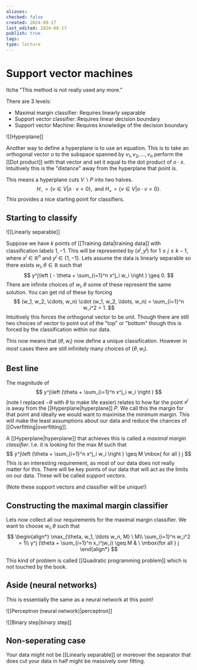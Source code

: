 ```yaml
---
aliases: 
checked: false
created: 2024-08-17
last_edited: 2024-08-17
publish: true
tags: 
type: lecture
---
```

# Support vector machines

Itcha "This method is not really used any more."

There are 3 levels:
- Maximal margin classifier: Requires linearly separable
- Support vector classifier: Requires linear decision boundary
- Support vector Machine: Requires knowledge of the decision boundary

![[Hyperplane]]

Another way to define a hyperplane is to use an equation. This is to take an orthogonal vector $o$ to the subspace spanned by $v_1, v_2, \ldots, v_n$ perform the [[Dot product]] with that vector and set it equal to the dot product of $o \cdot x$. Intuitively this is the "distance" away from the hyperplane that point is.

This means a hyperplane cuts $V \backslash P$ into two halves.
$$
H_- =\{v \in V \vert o \cdot v < 0\}, \mbox{ and } H_+ = \{v \in V \vert o \cdot v > 0 \}.
$$
This provides a nice starting point for classifiers.

## Starting to classify

![[Linearly separable]]

Suppose we have $k$ points of [[Training data|training data]] with classification labels $1, -1$. This will be represented by $(x^j, y^j)$ for $1 \leq j \leq k-1$, where $x^j \in \mathbb{R}^n$ and $y^j \in \{1, -1\}$. Lets assume the data is linearly separable so there exists $w_i, \theta \in \mathbb{R}$ such that
$$
y^j\left ( - \theta + \sum_{i=1}^n x^j_i w_i \right ) \geq 0.
$$
There are infinite choices of $w_i, \theta$ some of these represent the same solution. You can get rid of these by forcing
$$
(w_1, w_2, \cdots, w_n) \cdot (w_1, w_2, \ldots, w_n) = \sum_{i=1}^n w_i^2 = 1.
$$
Intuitively this forces the orthogonal vector to be unit. Though there are still two choices of vector to point out of the "top" or "bottom" though this is forced by the classification within our data.

This now means that $(\theta, w_i)$ now define a unique classification. However in *most* cases there are still infinitely many choices of $(\theta, w_i)$. 

## Best line

The magnitude of
$$
y^j\left (\theta + \sum_{i=1}^n x^j_i w_i \right )
$$
(note I replaced $-\theta$ with $\theta$ to make life easier) relates to how far the point $x^j$ is away from the [[Hyperplane|hyperplane]] $P$. We call this the margin for that point and ideally we would want to maximise the minimum margin. This will make the least assumptions about our data and reduce the chances of [[Overfitting|overfitting]].

A [[Hyperplane|hyperplane]] that achieves this is called a *maximal margin classifier*. I.e. it is looking for the max $M$ such that
$$
y^j\left (\theta + \sum_{i=1}^n x^j_i w_i \right ) \geq M \mbox{ for all } j
$$
This is an interesting requirement, as most of our data does not really matter for this. There will be key points of our data that will act as the limits on our data. These will be called *support vectors*. 

(Note these support vectors and classifier will be unique!)

## Constructing the maximal margin classifier

Lets now collect all our requirements for the maximal margin classifier. We want to choose $w_i, \theta$ such that
$$
\begin{align*}
\max_{\theta, w_1, \ldots w_n, M} \ M\\
\sum_{i=1}^n w_i^2 = 1\\
y^j (\theta + \sum_{i=1}^n x_i^jw_i) \geq M & \ \mbox{for all } j
\end{align*}
$$

This kind of problem is called [[Quadratic programming problem]] which is not touched by the book. 

## Aside (neural networks)

This is essentially the same as a neural network at this point!

![[Perceptron (neural network)|perceptron]]

![[Binary step|binary step]]

## Non-seperating case

Your data might not be [[Linearly separable]] or moreover the separator that does cut your data in half might be massively over fitting.

